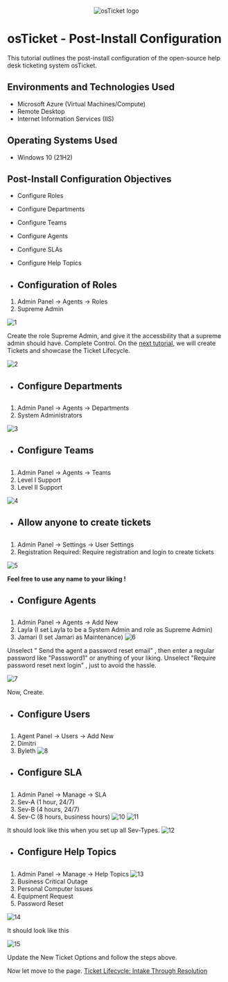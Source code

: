 <p align="center">
<img src="https://i.imgur.com/Clzj7Xs.png" alt="osTicket logo"/>
</p>

<h1>osTicket - Post-Install Configuration</h1>
This tutorial outlines the post-install configuration of the open-source help desk ticketing system osTicket.<br />


<h2>Environments and Technologies Used</h2>

- Microsoft Azure (Virtual Machines/Compute)
- Remote Desktop
- Internet Information Services (IIS)

<h2>Operating Systems Used </h2>

- Windows 10</b> (21H2)

<h2>Post-Install Configuration Objectives</h2>

- Configure Roles
- Configure Departments
- Configure Teams
- Configure Agents
- Configure SLAs
- Configure Help Topics

- <h2>Configuration of Roles</h2>
1. Admin Panel -> Agents -> Roles
2. Supreme Admin

![1](https://i.imgur.com/MTE2IPV.jpeg)

Create the role Supreme Admin, and give it the accessbility that a supreme admin should have. Complete Control.
On the [next tutorial](https://github.com/odiraonodugo/ticket-lifecycle), we will create Tickets and showcase the Ticket Lifecycle.

![2](https://i.imgur.com/uwz8rea.png)

- <h2>Configure Departments<h2>
1. Admin Panel -> Agents -> Departments
2. System Administrators

![3](https://i.imgur.com/1AcbOUD.jpeg)

- <h2>Configure Teams<h2>
1. Admin Panel -> Agents -> Teams
2. Level I Support
3. Level II Support

![4](https://i.imgur.com/HS0toB5.jpeg)

- <h2>Allow anyone to create tickets<h2>
1. Admin Panel -> Settings -> User Settings
2. Registration Required: Require registration and login to create tickets

![5](https://i.imgur.com/EYjjPlt.jpeg)

**Feel free to use any name to your liking !**

- <h2>Configure Agents<h2>
1. Admin Panel -> Agents -> Add New
2. Layla (I set Layla to be a System Admin and role as Supreme Admin)
3. Jamari (I set Jamari as Maintenance)
![6](https://i.imgur.com/VFzN7z3.jpeg)

Unselect " Send the agent a password reset email" , then enter a regular password like "Passsword1" or anything of your liking. 
Unselect "Require password reset next login" , just to avoid the hassle. 

![7](https://i.imgur.com/KyLuEAu.jpeg)

Now, Create. 

- <h2>Configure Users<h2>
1. Agent Panel -> Users -> Add New
2. Dimitri
3. Byleth
![8](https://i.imgur.com/La5tV1E.jpeg)

- <h2>Configure SLA<h2>
1. Admin Panel -> Manage -> SLA
2. Sev-A (1 hour, 24/7)
3. Sev-B (4 hours, 24/7)
4. Sev-C (8 hours, business hours)
![10](https://i.imgur.com/FVBR0zp.jpeg)
![11](https://i.imgur.com/NlCmYou.jpeg)

It should look like this when you set up all Sev-Types.
![12](https://i.imgur.com/4eeYZEW.jpeg)

- <h2>Configure Help Topics<h2>
1. Admin Panel -> Manage -> Help Topics
![13](https://i.imgur.com/dodgai7.jpeg)
2. Business Critical Outage
3. Personal Computer Issues
4. Equipment Request
5. Password Reset

![14](https://i.imgur.com/M8P0LIT.png)

It should look like this 

![15](https://i.imgur.com/MKe9rTz.jpeg)

Update the New Ticket Options and follow the steps above. 

Now let move to the page. [Ticket Lifecycle: Intake Through Resolution](https://github.com/odiraonodugo/ticket-lifecycle)


